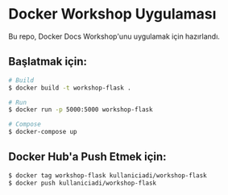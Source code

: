 # Docker Workshop Uygulaması

Bu repo, Docker Docs Workshop'unu uygulamak için hazırlandı.

## Başlatmak için:
```bash
# Build
$ docker build -t workshop-flask .

# Run
$ docker run -p 5000:5000 workshop-flask

# Compose
$ docker-compose up
```

## Docker Hub'a Push Etmek için:
```bash
$ docker tag workshop-flask kullaniciadi/workshop-flask
$ docker push kullaniciadi/workshop-flask

